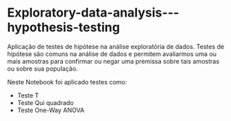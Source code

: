 
# Exploratory-data-analysis---hypothesis-testing

Aplicação de testes de hipótese na análise exploratória de dados. Testes de hipótese são comuns na análise de dados e permitem avaliarmos uma ou mais amostras para confirmar ou negar uma premissa sobre tais amostras ou sobre sua população.

Neste Notebook foi aplicado testes como:



- Teste T
- Teste Qui quadrado
- Teste One-Way ANOVA



